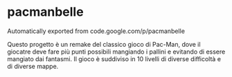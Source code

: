 # pacmanbelle
Automatically exported from code.google.com/p/pacmanbelle

Questo progetto è un remake del classico gioco di Pac-Man, dove il giocatre deve fare più punti possibili mangiando i pallini e evitando di essere mangiato dai fantasmi. Il gioco è suddiviso in 10 livelli di diverse difficoltà e di diverse mappe.
